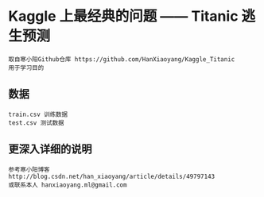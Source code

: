# Kaggle 上最经典的问题 —— Titanic 逃生预测
    取自寒小阳Github仓库 https://github.com/HanXiaoyang/Kaggle_Titanic
    用于学习目的

## 数据
    train.csv 训练数据
    test.csv 测试数据

## 更深入详细的说明
    参考寒小阳博客 http://blog.csdn.net/han_xiaoyang/article/details/49797143
    或联系本人 hanxiaoyang.ml@gmail.com

